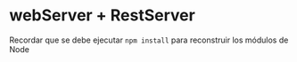 # webServer + RestServer

Recordar que se debe ejecutar ``` npm install ``` para reconstruir los módulos de Node